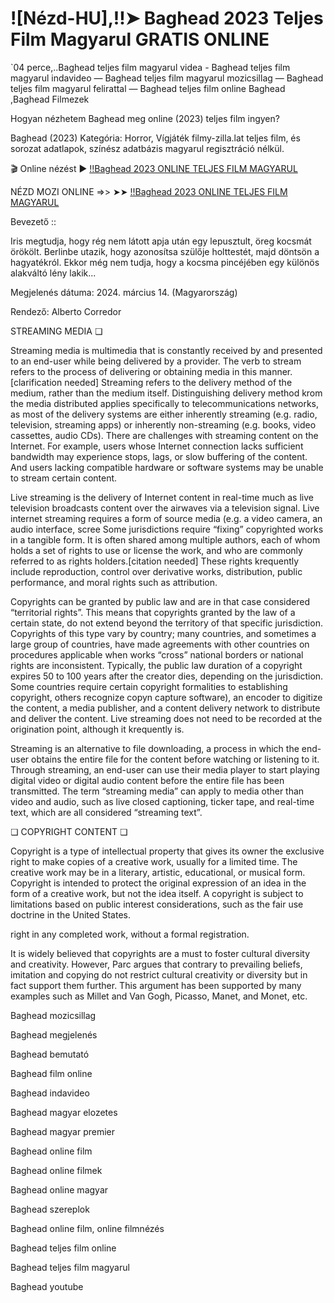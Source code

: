 # ![Nézd-HU],!!➤ Baghead 2023 Teljes Film Magyarul GRATIS ONLINE

`04 perce,..Baghead teljes film magyarul videa - Baghead teljes film magyarul indavideo — Baghead teljes film magyarul mozicsillag — Baghead teljes film magyarul felirattal — Baghead teljes film online Baghead ,Baghead Filmezek

Hogyan nézhetem Baghead meg online (2023) teljes film ingyen?

Baghead (2023) Kategória: Horror, Vígjáték filmy-zilla.lat teljes film, és sorozat adatlapok, színész adatbázis magyarul regisztráció nélkül.


🎬 Online nézést ► [!!Baghead 2023 ONLINE TELJES FILM MAGYARUL](https://cm.filmy-zilla.lat/hu/movie/845783)

NÉZD MOZI ONLINE =>> ➤➤ [!!Baghead 2023 ONLINE TELJES FILM MAGYARUL](https://cm.filmy-zilla.lat/hu/movie/845783)


Bevezető ::

Iris megtudja, hogy rég nem látott apja után egy lepusztult, öreg kocsmát örökölt. Berlinbe utazik, hogy azonosítsa szülője holttestét, majd döntsön a hagyatékról. Ekkor még nem tudja, hogy a kocsma pincéjében egy különös alakváltó lény lakik...


Megjelenés dátuma: 2024. március 14. (Magyarország)

Rendező: Alberto Corredor


STREAMING MEDIA ❏


Streaming media is multimedia that is constantly received by and presented to an end-user while being delivered by a provider. The verb to stream refers to the process of delivering or obtaining media in this manner.[clarification needed] Streaming refers to the delivery method of the medium, rather than the medium itself. Distinguishing delivery method krom the media distributed applies specifically to telecommunications networks, as most of the delivery systems are either inherently streaming (e.g. radio, television, streaming apps) or inherently non-streaming (e.g. books, video cassettes, audio CDs). There are challenges with streaming content on the Internet. For example, users whose Internet connection lacks sufficient bandwidth may experience stops, lags, or slow buffering of the content. And users lacking compatible hardware or software systems may be unable to stream certain content.


Live streaming is the delivery of Internet content in real-time much as live television broadcasts content over the airwaves via a television signal. Live internet streaming requires a form of source media (e.g. a video camera, an audio interface, scree
Some jurisdictions require “fixing” copyrighted works in a tangible form. It is often shared among multiple authors, each of whom holds a set of rights to use or license the work, and who are commonly referred to as rights holders.[citation needed] These rights krequently include reproduction, control over derivative works, distribution, public performance, and moral rights such as attribution.


Copyrights can be granted by public law and are in that case considered “territorial rights”. This means that copyrights granted by the law of a certain state, do not extend beyond the territory of that specific jurisdiction. Copyrights of this type vary by country; many countries, and sometimes a large group of countries, have made agreements with other countries on procedures applicable when works “cross” national borders or national rights are inconsistent. Typically, the public law duration of a copyright expires 50 to 100 years after the creator dies, depending on the jurisdiction. Some countries require certain copyright formalities to establishing copyright, others recognize copyn capture software), an encoder to digitize the content, a media publisher, and a content delivery network to distribute and deliver the content. Live streaming does not need to be recorded at the origination point, although it krequently is.


Streaming is an alternative to file downloading, a process in which the end-user obtains the entire file for the content before watching or listening to it. Through streaming, an end-user can use their media player to start playing digital video or digital audio content before the entire file has been transmitted. The term “streaming media” can apply to media other than video and audio, such as live closed captioning, ticker tape, and real-time text, which are all considered “streaming text”.


❏ COPYRIGHT CONTENT ❏


Copyright is a type of intellectual property that gives its owner the exclusive right to make copies of a creative work, usually for a limited time. The creative work may be in a literary, artistic, educational, or musical form. Copyright is intended to protect the original expression of an idea in the form of a creative work, but not the idea itself. A copyright is subject to limitations based on public interest considerations, such as the fair use doctrine in the United States.

right in any completed work, without a formal registration.


It is widely believed that copyrights are a must to foster cultural diversity and creativity. However, Parc argues that contrary to prevailing beliefs, imitation and copying do not restrict cultural creativity or diversity but in fact support them further. This argument has been supported by many examples such as Millet and Van Gogh, Picasso, Manet, and Monet, etc.


Baghead mozicsillag


Baghead megjelenés


Baghead bemutató


Baghead film online


Baghead indavideo


Baghead magyar elozetes


Baghead magyar premier


Baghead online film


Baghead online filmek


Baghead online magyar


Baghead szereplok


Baghead online film, online filmnézés


Baghead teljes film online


Baghead teljes film magyarul


Baghead youtube
